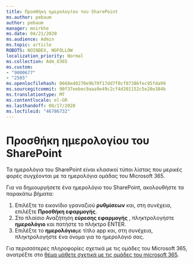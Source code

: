 ```yaml
---
title: Προσθήκη ημερολογίου του SharePoint
ms.author: pebaum
author: pebaum
manager: mnirkhe
ms.date: 04/21/2020
ms.audience: Admin
ms.topic: article
ROBOTS: NOINDEX, NOFOLLOW
localization_priority: Normal
ms.collection: Adm_O365
ms.custom:
- "9000677"
- "2585"
ms.openlocfilehash: 0668ed8270e9b70f17dd7f0cf87386fec95fda99
ms.sourcegitcommit: 90f37eebec9aaa9e49c2cf4d201152c5e20e384b
ms.translationtype: MT
ms.contentlocale: el-GR
ms.lasthandoff: 08/17/2020
ms.locfileid: "46786732"
---
```

# <a name="add-a-sharepoint-calendar"></a>Προσθήκη ημερολογίου του SharePoint

Τα ημερολόγια του SharePoint είναι κλασικοί τύποι λίστας που μερικές φορές συγχέονται με τα ημερολόγια ομάδας του Microsoft 365.
 
Για να δημιουργήσετε ένα ημερολόγιο του SharePoint, ακολουθήστε τα παρακάτω βήματα:
 
1.  Επιλέξτε το εικονίδιο γραναζιού **ρυθμίσεων** και, στη συνέχεια, επιλέξτε **Προσθήκη εφαρμογής**.
2.  Στο πλαίσιο Αναζήτηση **εύρεσης εφαρμογής** , πληκτρολογήστε **ημερολόγιο** και πατήστε το πλήκτρο ENTER.
3.  Επιλέξτε το **ημερολόγιο**με τίτλο app και, στη συνέχεια, πληκτρολογήστε ένα όνομα για το ημερολόγιό σας.

Για περισσότερες πληροφορίες σχετικά με τις ομάδες του Microsoft 365, ανατρέξτε στο [θέμα μάθετε σχετικά με τις ομάδες του microsoft 365](https://support.office.com/article/Learn-about-Office-365-groups-b565caa1-5c40-40ef-9915-60fdb2d97fa2).

